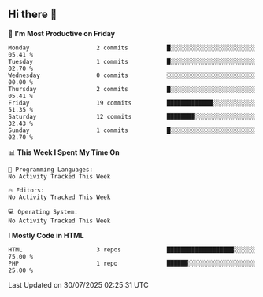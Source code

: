 ## Hi there 👋

<!--START_SECTION:waka-->
📅 **I'm Most Productive on Friday** 

```text
Monday                   2 commits           █░░░░░░░░░░░░░░░░░░░░░░░░   05.41 % 
Tuesday                  1 commits           █░░░░░░░░░░░░░░░░░░░░░░░░   02.70 % 
Wednesday                0 commits           ░░░░░░░░░░░░░░░░░░░░░░░░░   00.00 % 
Thursday                 2 commits           █░░░░░░░░░░░░░░░░░░░░░░░░   05.41 % 
Friday                   19 commits          █████████████░░░░░░░░░░░░   51.35 % 
Saturday                 12 commits          ████████░░░░░░░░░░░░░░░░░   32.43 % 
Sunday                   1 commits           █░░░░░░░░░░░░░░░░░░░░░░░░   02.70 % 
```


📊 **This Week I Spent My Time On** 

```text
💬 Programming Languages: 
No Activity Tracked This Week

🔥 Editors: 
No Activity Tracked This Week

💻 Operating System: 
No Activity Tracked This Week
```

**I Mostly Code in HTML** 

```text
HTML                     3 repos             ███████████████████░░░░░░   75.00 % 
PHP                      1 repo              ██████░░░░░░░░░░░░░░░░░░░   25.00 % 
```




 Last Updated on 30/07/2025 02:25:31 UTC
<!--END_SECTION:waka-->
